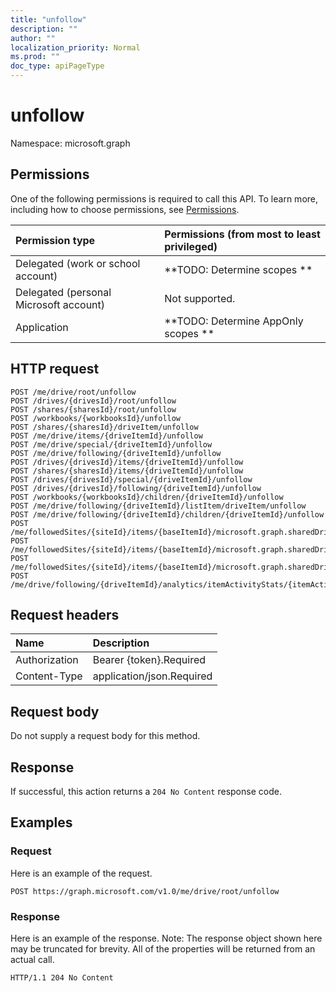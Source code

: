 ```yaml
---
title: "unfollow"
description: ""
author: ""
localization_priority: Normal
ms.prod: ""
doc_type: apiPageType
---
```


# unfollow

Namespace: microsoft.graph



## Permissions
One of the following permissions is required to call this API. To learn more, including how to choose permissions, see [Permissions](/concepts/permissions-reference.md).

|Permission type|Permissions (from most to least privileged)|
|:---|:---|
|Delegated (work or school account)|**TODO: Determine scopes **|
|Delegated (personal Microsoft account)|Not supported.|
|Application|**TODO: Determine AppOnly scopes **|

## HTTP request
<!-- {
  "blockType": "ignored"
}
-->
``` http
POST /me/drive/root/unfollow
POST /drives/{drivesId}/root/unfollow
POST /shares/{sharesId}/root/unfollow
POST /workbooks/{workbooksId}/unfollow
POST /shares/{sharesId}/driveItem/unfollow
POST /me/drive/items/{driveItemId}/unfollow
POST /me/drive/special/{driveItemId}/unfollow
POST /me/drive/following/{driveItemId}/unfollow
POST /drives/{drivesId}/items/{driveItemId}/unfollow
POST /shares/{sharesId}/items/{driveItemId}/unfollow
POST /drives/{drivesId}/special/{driveItemId}/unfollow
POST /drives/{drivesId}/following/{driveItemId}/unfollow
POST /workbooks/{workbooksId}/children/{driveItemId}/unfollow
POST /me/drive/following/{driveItemId}/listItem/driveItem/unfollow
POST /me/drive/following/{driveItemId}/children/{driveItemId}/unfollow
POST /me/followedSites/{siteId}/items/{baseItemId}/microsoft.graph.sharedDriveItem/root/unfollow
POST /me/followedSites/{siteId}/items/{baseItemId}/microsoft.graph.sharedDriveItem/driveItem/unfollow
POST /me/followedSites/{siteId}/items/{baseItemId}/microsoft.graph.sharedDriveItem/items/{driveItemId}/unfollow
POST /me/drive/following/{driveItemId}/analytics/itemActivityStats/{itemActivityStatId}/activities/{itemActivityId}/driveItem/unfollow
```

## Request headers
|Name|Description|
|:---|:---|
|Authorization|Bearer {token}.Required|
|Content-Type|application/json.Required|

## Request body
Do not supply a request body for this method.

## Response
If successful, this action returns a `204 No Content` response code.

## Examples

### Request
Here is an example of the request.
<!-- {
  "blockType": "request",
  "name": "driveitem_unfollow"
}
-->
``` http
POST https://graph.microsoft.com/v1.0/me/drive/root/unfollow
```

### Response
Here is an example of the response. Note: The response object shown here may be truncated for brevity. All of the properties will be returned from an actual call.
<!-- {
  "blockType": "response",
  "truncated": true
}
-->
``` http
HTTP/1.1 204 No Content
```

